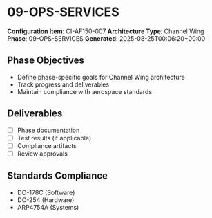 # 09-OPS-SERVICES

**Configuration Item**: CI-AF150-007
**Architecture Type**: Channel Wing
**Phase**: 09-OPS-SERVICES
**Generated**: 2025-08-25T00:06:20+00:00

## Phase Objectives
- Define phase-specific goals for Channel Wing architecture
- Track progress and deliverables
- Maintain compliance with aerospace standards

## Deliverables
- [ ] Phase documentation
- [ ] Test results (if applicable)
- [ ] Compliance artifacts
- [ ] Review approvals

## Standards Compliance
- DO-178C (Software)
- DO-254 (Hardware)
- ARP4754A (Systems)
